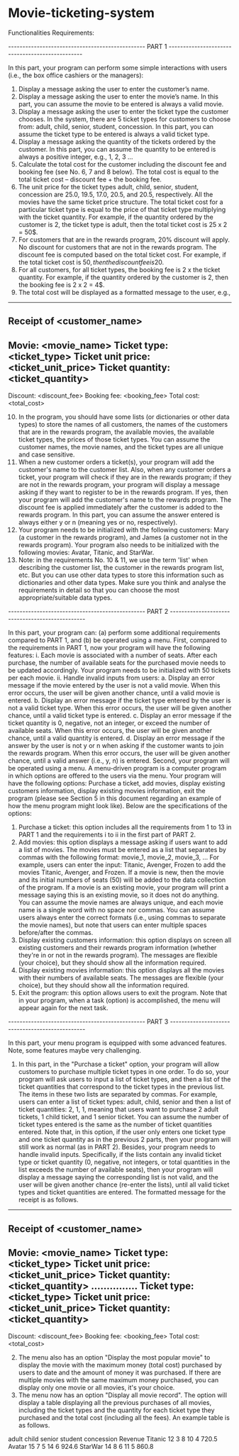 # Movie-ticketing-system
Functionalities Requirements:

------------------------------------------------ PART 1 ------------------------------------------------

In this part, your program can perform some simple interactions with users (i.e., the box office cashiers
or the managers):
1. Display a message asking the user to enter the customer’s name.
2. Display a message asking the user to enter the movie’s name. In this part, you can assume the
movie to be entered is always a valid movie.
3. Display a message asking the user to enter the ticket type the customer chooses. In the system,
there are 5 ticket types for customers to choose from: adult, child, senior, student, concession.
In this part, you can assume the ticket type to be entered is always a valid ticket type.
4. Display a message asking the quantity of the tickets ordered by the customer. In this part, you
can assume the quantity to be entered is always a positive integer, e.g., 1, 2, 3 ...
5. Calculate the total cost for the customer including the discount fee and booking fee (see No. 6,
7 and 8 below). The total cost is equal to the total ticket cost – discount fee + the booking fee.
6. The unit price for the ticket types adult, child, senior, student, concession are 25.0, 19.5, 17.0,
20.5, and 20.5, respectively. All the movies have the same ticket price structure. The total ticket
cost for a particular ticket type is equal to the price of that ticket type multiplying with the
ticket quantity. For example, if the quantity ordered by the customer is 2, the ticket type is
adult, then the total ticket cost is 25 x 2 = 50$.
7. For customers that are in the rewards program, 20% discount will apply. No discount for
customers that are not in the rewards program. The discount fee is computed based on the total
ticket cost. For example, if the total ticket cost is 50$, then the discount fee is 20% x 50 = 10$.
8. For all customers, for all ticket types, the booking fee is 2 x the ticket quantity. For example,
if the quantity ordered by the customer is 2, then the booking fee is 2 x 2 = 4$.
9. The total cost will be displayed as a formatted message to the user, e.g.,

------------------------------------------------------------------------------
Receipt of <customer_name>
------------------------------------------------------------------------------
Movie: <movie_name>
Ticket type: <ticket_type>
Ticket unit price: <ticket_unit_price>
Ticket quantity: <ticket_quantity>
------------------------------------------------------------------------------
Discount: <discount_fee>
Booking fee: <booking_fee>
Total cost: <total_cost>

10. In the program, you should have some lists (or dictionaries or other data types) to store the
names of all customers, the names of the customers that are in the rewards program, the
available movies, the available ticket types, the prices of those ticket types. You can assume
the customer names, the movie names, and the ticket types are all unique and case sensitive.
11. When a new customer orders a ticket(s), your program will add the customer's name to the
customer list. Also, when any customer orders a ticket, your program will check if they are in
the rewards program; if they are not in the rewards program, your program will display a
message asking if they want to register to be in the rewards program. If yes, then your program
will add the customer's name to the rewards program. The discount fee is applied immediately
after the customer is added to the rewards program. In this part, you can assume the answer
entered is always either y or n (meaning yes or no, respectively).
12. Your program needs to be initialized with the following customers: Mary (a customer in the
rewards program), and James (a customer not in the rewards program). Your program also
needs to be initialized with the following movies: Avatar, Titanic, and StarWar.
13. Note: in the requirements No. 10 & 11, we use the term 'list' when describing the customer list,
the customer in the rewards program list, etc. But you can use other data types to store this
information such as dictionaries and other data types. Make sure you think and analyse the
requirements in detail so that you can choose the most appropriate/suitable data types.

------------------------------------------------ PART 2 ------------------------------------------------

In this part, your program can: 
(a) perform some additional requirements compared to PART 1, and
(b) be operated using a menu.
First, compared to the requirements in PART 1, now your program will have the following features:
i. Each movie is associated with a number of seats. After each purchase, the number of available
seats for the purchased movie needs to be updated accordingly. Your program needs to be
initialized with 50 tickets per each movie.
ii. Handle invalid inputs from users:
a. Display an error message if the movie entered by the user is not a valid movie. When this
error occurs, the user will be given another chance, until a valid movie is entered.
b. Display an error message if the ticket type entered by the user is not a valid ticket type. When
this error occurs, the user will be given another chance, until a valid ticket type is entered.
c. Display an error message if the ticket quantity is 0, negative, not an integer, or exceed the
number of available seats. When this error occurs, the user will be given another chance, until
a valid quantity is entered.
d. Display an error message if the answer by the user is not y or n when asking if the customer
wants to join the rewards program. When this error occurs, the user will be given another
chance, until a valid answer (i.e., y, n) is entered.
Second, your program will be operated using a menu. A menu-driven program is a computer program
in which options are offered to the users via the menu. Your program will have the following options:
Purchase a ticket, add movies, display existing customers information, display existing movies
information, exit the program (please see Section 5 in this document regarding an example of how the
menu program might look like). Below are the specifications of the options:
1. Purchase a ticket: this option includes all the requirements from 1 to 13 in PART 1 and the
requirements i to ii in the first part of PART 2.
2. Add movies: this option displays a message asking if users want to add a list of movies. The
movies must be entered as a list that separates by commas with the following format: movie_1,
movie_2, movie_3, ... For example, users can enter the input: Titanic, Avenger, Frozen to add
the movies Titanic, Avenger, and Frozen. If a movie is new, then the movie and its initial
numbers of seats (50) will be added to the data collection of the program. If a movie is an
existing movie, your program will print a message saying this is an existing movie, so it does
not do anything. You can assume the movie names are always unique, and each movie name is
a single word with no space nor commas. You can assume users always enter the correct
formats (i.e., using commas to separate the movie names), but note that users can enter multiple
spaces before/after the commas.
3. Display existing customers information: this option displays on screen all existing customers
and their rewards program information (whether they're in or not in the rewards program). The
messages are flexible (your choice), but they should show all the information required.
4. Display existing movies information: this option displays all the movies with their numbers of
available seats. The messages are flexible (your choice), but they should show all the
information required.
5. Exit the program: this option allows users to exit the program.
Note that in your program, when a task (option) is accomplished, the menu will appear again for the
next task.

------------------------------------------------ PART 3 ------------------------------------------------

In this part, your menu program is equipped with some advanced features. Note, some features maybe
very challenging.
1. In this part, in the "Purchase a ticket" option, your program will allow customers to purchase
multiple ticket types in one order. To do so, your program will ask users to input a list of ticket
types, and then a list of the ticket quantities that correspond to the ticket types in the previous
list. The items in these two lists are separated by commas. For example, users can enter a list
of ticket types: adult, child, senior and then a list of ticket quantities: 2, 1, 1, meaning that users
want to purchase 2 adult tickets, 1 child ticket, and 1 senior ticket. You can assume the number
of ticket types entered is the same as the number of ticket quantities entered. Note that, in this
option, if the user only enters one ticket type and one ticket quantity as in the previous 2 parts,
then your program will still work as normal (as in PART 2). Besides, your program needs to
handle invalid inputs. Specifically, if the lists contain any invalid ticket type or ticket quantity
(0, negative, not integers, or total quantities in the list exceeds the number of available seats),
then your program will display a message saying the corresponding list is not valid, and the
user will be given another chance (re-enter the lists), until all valid ticket types and ticket
quantities are entered. The formatted message for the receipt is as follows.

------------------------------------------------------------------------------
Receipt of <customer_name>
------------------------------------------------------------------------------
Movie: <movie_name>
Ticket type: <ticket_type>
Ticket unit price: <ticket_unit_price>
Ticket quantity: <ticket_quantity>
...............
Ticket type: <ticket_type>
Ticket unit price: <ticket_unit_price>
Ticket quantity: <ticket_quantity>
------------------------------------------------------------------------------
Discount: <discount_fee>
Booking fee: <booking_fee>
Total cost: <total_cost>

2. The menu also has an option "Display the most popular movie" to display the movie with the
maximum money (total cost) purchased by users to date and the amount of money it was
purchased. If there are multiple movies with the same maximum money purchased, you can
display only one movie or all movies, it's your choice.
3. The menu now has an option "Display all movie record". The option will display a table
displaying all the previous purchases of all movies, including the ticket types and the quantity
for each ticket type they purchased and the total cost (including all the fees). An example table
is as follows.

adult child senior student concession Revenue
Titanic 12 3 8 10 4 720.5
Avatar 15 7 5 14 6 924.6
StarWar 14 8 6 11 5 860.8
